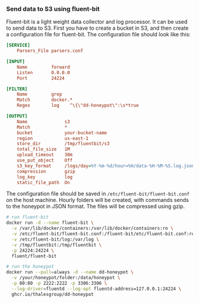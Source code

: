 ### Send data to S3 using fluent-bit
Fluent-bit is a light weight data collector and log processor. It can be used to send data to S3.
First you have to create a bucket in S3, and then create a configuration file for fluent-bit. The configuration file should look like this:
```ini
[SERVICE]
    Parsers_File parsers.conf

[INPUT]
    Name         forward
    Listen       0.0.0.0
    Port         24224

[FILTER]
    Name         grep
    Match        docker.*
    Regex        log    ^\{\"dd-honeypot\":\s*true

[OUTPUT]
    Name              s3
    Match             *
    bucket            your-bucket-name
    region            us-east-1
    store_dir         /tmp/fluentbit/s3
    total_file_size   1M
    upload_timeout    30m
    use_put_object    Off
    s3_key_format     /logs/day=%Y-%m-%d/hour=%H/data-%H-%M-%S.log.jsonl.gz
    compression       gzip
    log_key           log
    static_file_path  On
```
The configuration file should be saved in `/etc/fluent-bit/fluent-bit.conf` on the host machine. Hourly folders will be created, with commands sends to the honeypot in JSON format. The files will be compressed using gzip.

```sh
# run fluent-bit
docker run -d --name fluent-bit \
  -v /var/lib/docker/containers:/var/lib/docker/containers:ro \
  -v /etc/fluent-bit/fluent-bit.conf:/fluent-bit/etc/fluent-bit.conf:ro \
  -v /etc/fluent-bit/log:/var/log \
  -v /tmp/fluentbit:/tmp/fluentbit \
  -p 24224:24224 \
  fluent/fluent-bit

# run the honeypot
docker run --pull=always -d --name dd-honeypot \
  -v /your/honeypot/folder:/data/honeypot \
  -p 80:80 -p 2222:2222 -p 3306:3306 \
  --log-driver=fluentd --log-opt fluentd-address=127.0.0.1:24224 \
  ghcr.io/thalesgroup/dd-honeypot
```